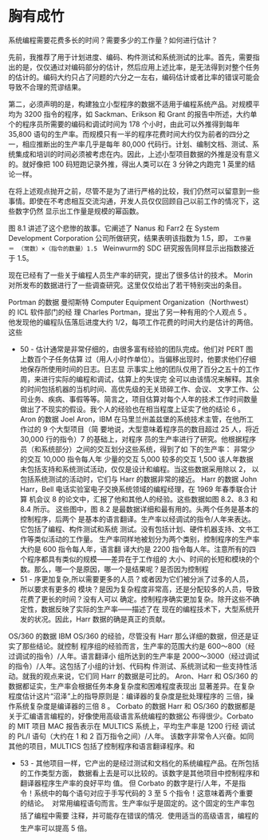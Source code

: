# 胸有成竹
系统编程需要花费多长的时间？需要多少的工作量？如何进行估计？

先前，我推荐了用于计划进度、编码、构件测试和系统测试的比率。首先，需要指出的是，仅仅通过对编码部分的估计，然后应用上述比率，是无法得到对整个任务的估计的。编码大约只占了问题的六分之一左右，编码估计或者比率的错误可能会导致不合理的荒谬结果。

第二，必须声明的是，构建独立小型程序的数据不适用于编程系统产品。对规模平均为 3200 指令的程序，如 Sackman、Erikson 和 Grant 的报告中所述，大约单个的程序员所需要的编码和调试时间为 178 个小时，由此可以外推得到每年 35,800 语句的生产率。而规模只有一半的程序花费时间大约仅为前者的四分之一，相应推断出的生产率几乎是每年
80,000 代码行。计划、编制文档、测试、系统集成和培训的时间必须被考虑在内。因此，上述小型项目数据的外推是没有意义的。就好像把 100 码短跑记录外推，得出人类可以在 3
分钟之内跑完 1 英里的结论一样。

在将上述观点抛开之前，尽管不是为了进行严格的比较，我们仍然可以留意到一些事情。即使在不考虑相互交流沟通，开发人员仅仅回顾自己以前工作的情况下，这些数字仍然
显示出工作量是规模的幂函数。

图 8.1 讲述了这个悲惨的故事。它阐述了 Nanus 和 Farr2 在 System Development Corporation 公司所做研究，结果表明该指数为 1.5，即，
`工作量 ＝ （常数）×（指令的数量）1.5 `
Weinwurm的 SDC 研究报告同样显示出指数接近于 1.5。

现在已经有了一些关于编程人员生产率的研究，提出了很多估计的技术。 Morin 对所发布的数据进行了一些调查研究。这里仅仅给出了若干特别突出的条目。

Portman 的数据
曼彻斯特 Computer Equipment Organization（Northwest）的 ICL 软件部门的经
理 Charles Portman，提出了另一种有用的个人观点 5
。
他发现他的编程队伍落后进度大约 1/2，每项工作花费的时间大约是估计的两倍。这些
- 50 - 
估计通常是非常仔细的，由很多富有经验的团队完成。他们对 PERT 图上数百个子任务估算
过（用人小时作单位）。当偏移出现时，他要求他们仔细地保存所使用时间的日志。日志显
示事实上他的团队仅用了百分之五十的工作周，来进行实际的编程和调试，估算上的失误完
全可以由该情况来解释。其余的时间包括机器的当机时间、高优先级的无关琐碎工作、会议、
文字工作、公司业务、疾病、事假等等。简言之，项目估算对每个人年的技术工作时间数量
做出了不现实的假设。我个人的经验也在相当程度上证实了他的结论 6
。
Aron 的数据
Joel Aron，IBM 在马里兰州盖兹堡的系统技术主管，在他所工作过的 9 个大型项目（简
要地说，大型意味着程序员的数目超过 25 人，将近 30,000 行的指令）7
的基础上，对程序
员的生产率进行了研究。他根据程序员（和系统部分）之间的交互划分这些系统，得到了如
下的生产率：
非常少的交互 10,000 指令每人年
少量的交互 5,000
较多的交互 1,500
该人年数据未包括支持和系统测试活动，仅仅是设计和编程。当这些数据采用除以 2，
以包括系统测试的活动时，它们与 Harr 的数据非常的接近。
Harr 的数据
John Harr，Bell 电话实验室电子交换系统领域的编程经理，在 1969 年春季联合计算
机会议 8
的论文中，汇报了他和其他人的经验。这些数据如图 8.2、8.3 和 8.4 所示。
这些图中，图 8.2 是最数据详细和最有用的。头两个任务是基本的控制程序，后两个
是基本的语言翻译。生产率以经调试的指令/人年来表达。它包括了编程、构件测试和系统
测试。没有包括计划、硬件机器支持、文书工作等类似活动的工作量。
生产率同样地被划分为两个类别，控制程序的生产率大约是 600 指令每人年，语言翻
译大约是 2200 指令每人年。注意所有的四个程序都具有类似的规模——差异在于工作组的
大小、时间的长短和模块的个数。那么，哪一个是原因，哪一个是结果呢？是否因为控制程
- 51 - 
序更加复杂,所以需要更多的人员？或者因为它们被分派了过多的人员，所以要求有更多的
模块？是因为复杂程度非常高，还是分配较多的人员，导致花费了更长的时间？没有人可以
确定。控制程序确实更加复杂。除开这些不确定性，数据反映了实际的生产率——描述了在
现在的编程技术下，大型系统开发的状况。因此，Harr 数据的确是真正的贡献。

OS/360 的数据
IBM OS/360 的经验，尽管没有 Harr 那么详细的数据，但还是证实了那些结论。就控制
程序组的经验而言，生产率的范围大约是 600～800（经过调试的指令）/人年。语言翻译小
组所达到的生产率是 2000～3000（经过调试的指令）/人年。这包括了小组的计划、代码构
件测试、系统测试和一些支持性活动。就我的观点来说，它们同 Harr 的数据是可比的。
Aron、Harr 和 OS/360 的数据都证实，生产率会根据任务本身复杂度和困难程度表现出
显著差异。在复杂程度估计这片“沼泽”上的指导原则是：编译器的复杂度是批处理程序的
三倍，操作系统复杂度是编译器的三倍 8
。
Corbato 的数据
Harr 和 OS/360 的数据都是关于汇编语言编程的，好像使用高级语言系统编程的数据公
布得很少。Corbato 的 MIT 项目 MAC 报告表示在 MULTICS 系统上，平均生产率是 1200 行经
调试的 PL/I 语句（大约在 1 和 2 百万指令之间）/人年。
该数字非常令人兴奋。如同其他的项目，MULTICS 包括了控制程序和语言翻译程序。和
- 53 - 
其他项目一样，它产出的是经过测试和文档化的系统编程产品。在所包括的工作类型方面，
数据看上去是可以比较的。该数字是其他项目中控制程序和翻译器程序生产率的良好平均
值。
但 Corbato 的数字是行/人年，不是指令！系统中的每个语句对应于手写代码的 3 至 5
个指令！这意味着两个重要的结论。
 对常用编程语句而言。生产率似乎是固定的。这个固定的生产率包括了编程中需要
注释，并可能存在错误的情况. 
 使用适当的高级语言，编程的生产率可以提高 5 倍。